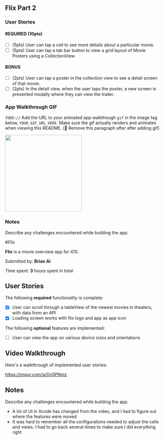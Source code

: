 ## Flix Part 2

### User Stories

#### REQUIRED (10pts)
- [ ] (5pts) User can tap a cell to see more details about a particular movie.
- [ ] (5pts) User can tap a tab bar button to view a grid layout of Movie Posters using a CollectionView.

#### BONUS
- [ ] (2pts) User can tap a poster in the collection view to see a detail screen of that movie.
- [ ] (2pts) In the detail view, when the user taps the poster, a new screen is presented modally where they can view the trailer.

### App Walkthrough GIF
`TODO://` Add the URL to your animated app walkthough `gif` in the image tag below, `YOUR_GIF_URL_HERE`. Make sure the gif actually renders and animates when viewing this README. (🚫 Remove this paragraph after after adding gif)

<img src="YOUR_GIF_URL_HERE" width=250><br>

### Notes
Describe any challenges encountered while building the app.


#*Flix*

**Flix** is a movie overview app for iOS.

Submitted by: **Brian Ai**

Time spent: **3** hours spent in total

## User Stories

The following **required** functionality is complete:

* [x] User can scroll through a tableView of the newest movies in theaters, with data from an API
* [x] Loading screen works with flix logo and app as app icon

The following **optional** features are implemented:

* [ ] User can view the app on various device sizes and orientations

## Video Walkthrough

Here's a walkthrough of implemented user stories:

https://imgur.com/a/On5PNmz


## Notes

Describe any challenges encountered while building the app.
- A lot of UI in Xcode has changed from the video, and I had to figure out where the features were moved
- It was hard to remember all the configurations needed to adjust the cells and views. I had to go back several times to make sure I did everything right
